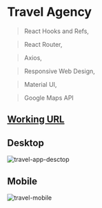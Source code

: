 # Travel Agency

> React Hooks and Refs,

> React Router,

> Axios,

> Responsive Web Design,

> Material UI,

> Google Maps API

## [Working URL](https://ivangelista.netlify.app/)

## Desktop

![travel-app-desctop](https://user-images.githubusercontent.com/74892817/134205908-0f133a24-1b8a-4bd6-bbea-5ea90d66caba.gif)

## Mobile

![travel-mobile](https://user-images.githubusercontent.com/74892817/134206600-e8753ec7-2d91-4c7a-b08f-91ec2dfeca32.gif)
